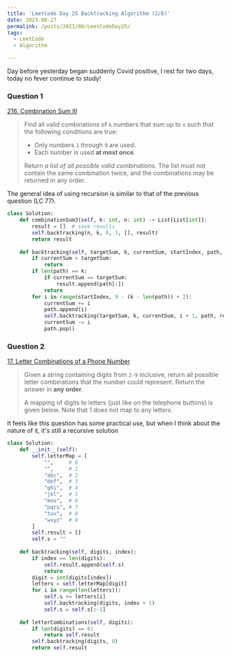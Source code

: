 ```yaml
---
title: 'LeetCode Day 25 Backtracking Algorithm (2/6)'
date: 2023-08-27
permalink: /posts/2023/08/LeetCodeDay25/
tags:
  - LeetCode
  - Algorithm

---
```


Day before yesterday began suddenly Covid positive, I rest for two days, today no fever continue to study!

### Question 1
[216. Combination Sum III](https://leetcode.com/problems/combination-sum-iii/)

> Find all valid combinations of `k` numbers that sum up to `n` such that the following conditions are true:
>
> - Only numbers `1` through `9` are used.
> - Each number is used **at most once**.
>
> Return *a list of all possible valid combinations*. The list must not contain the same combination twice, and the combinations may be returned in any order.

The general idea of using recursion is similar to that of the previous question (LC 77).

```python
class Solution:
    def combinationSum3(self, k: int, n: int) -> List[List[int]]:
        result = []  # save results
        self.backtracking(n, k, 0, 1, [], result)
        return result
 
    def backtracking(self, targetSum, k, currentSum, startIndex, path, result):
        if currentSum > targetSum:  
            return  
        if len(path) == k:
            if currentSum == targetSum:
                result.append(path[:])
            return
        for i in range(startIndex, 9 - (k - len(path)) + 2):  
            currentSum += i  
            path.append(i)  
            self.backtracking(targetSum, k, currentSum, i + 1, path, result)  
            currentSum -= i  
            path.pop()  
```


### Question 2
[17. Letter Combinations of a Phone Number](https://leetcode.com/problems/letter-combinations-of-a-phone-number/)

>Given a string containing digits from `2-9` inclusive, return all possible letter combinations that the number could represent. Return the answer in **any order**.
>
>A mapping of digits to letters (just like on the telephone buttons) is given below. Note that 1 does not map to any letters.

It feels like this question has some practical use, but when I think about the nature of it, it's still a recursive solution

```python
class Solution:
    def __init__(self):
        self.letterMap = [
            "",     # 0
            "",     # 1
            "abc",  # 2
            "def",  # 3
            "ghi",  # 4
            "jkl",  # 5
            "mno",  # 6
            "pqrs", # 7
            "tuv",  # 8
            "wxyz"  # 9
        ]
        self.result = []
        self.s = ""
    
    def backtracking(self, digits, index):
        if index == len(digits):
            self.result.append(self.s)
            return
        digit = int(digits[index])    
        letters = self.letterMap[digit]    
        for i in range(len(letters)):
            self.s += letters[i]    
            self.backtracking(digits, index + 1)   
            self.s = self.s[:-1]    
    
    def letterCombinations(self, digits):
        if len(digits) == 0:
            return self.result
        self.backtracking(digits, 0)
        return self.result
```

